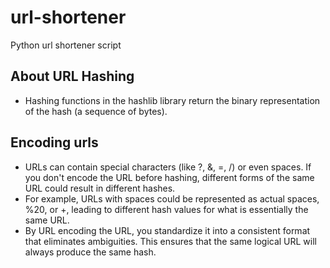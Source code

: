 # url-shortener

Python url shortener script

## About URL Hashing

- Hashing functions in the hashlib library return the binary representation of the hash (a sequence of bytes).

## Encoding urls

- URLs can contain special characters (like ?, &, =, /) or even spaces. If you don't encode the URL before hashing, different forms of the same URL could result in different hashes.
- For example, URLs with spaces could be represented as actual spaces, %20, or +, leading to different hash values for what is essentially the same URL.
- By URL encoding the URL, you standardize it into a consistent format that eliminates ambiguities. This ensures that the same logical URL will always produce the same hash.
